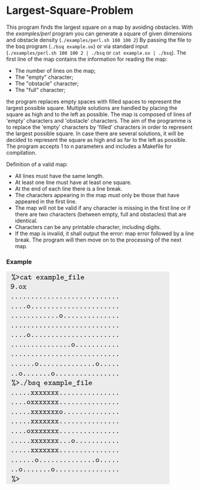 # Largest-Square-Problem

This program finds the largest square on a map by avoiding obstacles. With the _examples/perl_ program you can generate a square of given dimensions and obstacle density (`./examples/perl.sh 100 100 2`) By passing the file to the bsq program (`./bsq example.ox`) or via standard input (`./examples/perl.sh 100 100 2 | ./bsq` or `cat example.ox | ./bsq`).
The first line of the map contains the information for reading the map:
- The number of lines on the map;
- The "empty" character;
- The "obstacle" character;
- The "full" character;

the program replaces empty spaces with filled spaces to represent the largest possible square. Multiple solutions are handled by placing the square as high and to the left as possible. The map is composed of lines of 'empty' characters and 'obstacle' characters. The aim of the programme is to replace the 'empty' characters by 'filled' characters in order to represent the largest possible square. In case there are several solutions, it will be decided to represent the square as high and as far to the left as possible. The program accepts 1 to n parameters and includes a Makefile for compilation.

Definition of a valid map:
- All lines must have the same length.
- At least one line must have at least one square.
- At the end of each line there is a line break.
- The characters appearing in the map must only be those that have appeared in the first line.
- The map will not be valid if any character is missing in the first line or if there are two characters (between empty, full and obstacles) that are identical.
- Characters can be any printable character, including digits.
- If the map is invalid, it shall output the error: map error followed by a line break. The program will then move on to the processing of the next
map.

### Example
![1.png](/img/1.png)